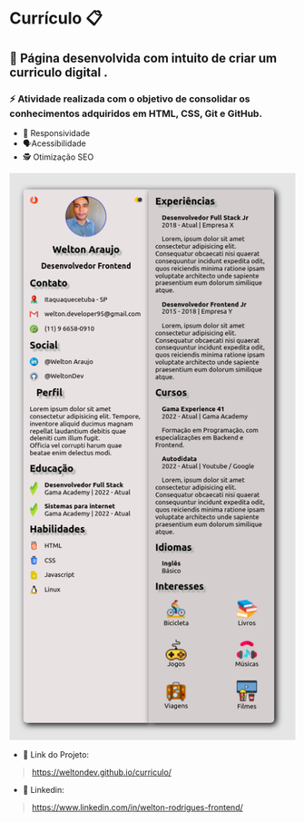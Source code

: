 # Currículo 📋
##  🚀 Página desenvolvida com intuito de criar um curriculo digital . 
### ⚡ Atividade realizada com o objetivo de consolidar os conhecimentos adquiridos em HTML, CSS, Git e GitHub.

- 📲 Responsividade 
- 🗣️Acessibilidade 
- 🕵 Otimização SEO

![imagem](https://github.com/WeltonDev/curriculo/blob/main/preview.png)

* 🔗 Link do Projeto:
> https://weltondev.github.io/curriculo/
* 🔗 Linkedin:
> https://www.linkedin.com/in/welton-rodrigues-frontend/
